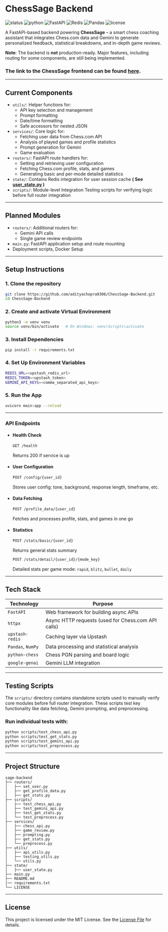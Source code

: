 # ChessSage Backend

![status](https://img.shields.io/badge/status-WIP-yellow)
![python](https://img.shields.io/badge/python-3.10%2B-blue)
![FastAPI](https://img.shields.io/badge/FastAPI-0.115.14-teal?logo=fastapi)
![Redis](https://img.shields.io/badge/Redis-Upstash-critical?logo=redis)
![Pandas](https://img.shields.io/badge/Pandas-2.3.0-lightgrey?logo=pandas)
![license](https://img.shields.io/badge/license-MIT-green)

A FastAPI-based backend powering **ChessSage** – a smart chess coaching assistant that integrates Chess.com data and Gemini to generate personalized feedback, statistical breakdowns, and in-depth game reviews.

**Note**: The backend is **not** production-ready. Major features, including routing for some components, are still being implemented.

### The link to the **ChessSage** frontend can be found [here](https://github.com/adityachopra0306/ChessSage).

---

## Current Components

- `utils/`: Helper functions for:
  - API key selection and management
  - Prompt formatting
  - Date/time formatting
  - Safe accessors for nested JSON
- `services/`: Core logic for:
  - Fetching user data from Chess.com API
  - Analysis of played games and profile statistics
  - Prompt generation for Gemini
  - Game evaluation
- `routers/`: FastAPI route handlers for:
  - Setting and retrieving user configuration
  - Fetching Chess.com profile, stats, and games
  - Generating basic and per-mode detailed statistics 
- `state/`: Contains Redis integration for user session cache **( See [user_state.py](state/user_state.py) )**
- `scripts/`: Module-level Integration Testing scripts for verifying logic before full router integration

---

## Planned Modules

- `routers/`: Additional routers for:
  - Gemini API calls
  - Single game review endpoints
- `main.py`: FastAPI application setup and route mounting
- Deployment scripts, Docker Setup

---

## Setup Instructions

### 1. Clone the repository
```bash
git clone https://github.com/adityachopra0306/ChessSage-Backend.git
cd ChessSage-Backend
```
### 2. Create and activate Virtual Environment
```bash
python3 -m venv venv
source venv/bin/activate   # On Windows: venv\Scripts\activate
```
### 3. Install Dependencies
```bash
pip install -r requirements.txt
```

### 4. Set Up Environment Variables
```bash
REDIS_URL=<upstash_redis_url>
REDIS_TOKEN=<upstash_token>
GEMINI_API_KEYS=<comma_separated_api_keys>
```

### 5. Run the App
```bash
uvicorn main:app --reload
```
---

### API Endpoints

- #### Health Check
  ```bash
  GET /health
  ```
    Returns 200 if service is up

- #### User Configuration
  ```bash
  POST /config/{user_id}
  ```
    Stores user config: tone, background, response length, timeframe, etc.

- #### Data Fetching
  ```bash
  POST /profile_data/{user_id}
  ```
    Fetches and processes profile, stats, and games in one go

- #### Statistics
  ```bash
  POST /stats/basic/{user_id}
  ```
    Returns general stats summary

  ```bash
  POST /stats/detail/{user_id}/{mode_key}
  ```
    Detailed stats per game mode: `rapid`, `blitz`, `bullet`, `daily`
  
---

## Tech Stack

| Technology         | Purpose                                           |
|--------------------|---------------------------------------------------|
| `FastAPI`          | Web framework for building async APIs             |
| `httpx`            | Async HTTP requests (used for Chess.com API calls)|
| `upstash-redis`    | Caching layer via Upstash                         |
| `Pandas`, `NumPy`  | Data processing and statistical analysis          |
| `python-chess`     | Chess PGN parsing and board logic                 |
| `google-genai`     | Gemini LLM integration                            |

---

## Testing Scripts

The `scripts/` directory contains standalone scripts used to manually verify core modules before full router integration. These scripts test key functionality like data fetching, Gemini prompting, and preprocessing.

### Run individual tests with:

```bash
python scripts/test_chess_api.py
python scripts/test_get_stats.py
python scripts/test_gemini_api.py
python scripts/test_preprocess.py
```

---

## Project Structure

```
sage-backend
├── routers/
│   ├── set_user.py 
│   ├── get_profile_data.py
│   ├── get_stats.py
├── scripts/  
│   ├── test_chess_api.py  
│   ├── test_gemini_api.py  
│   ├── test_get_stats.py  
│   └── test_preprocess.py
├── services/  
│   ├── chess_api.py  
│   ├── game_review.py  
│   ├── prompting.py  
│   ├── get_stats.py  
│   └── preprocess.py  
├── utils/  
│   ├── api_utils.py  
│   ├── testing_utils.py  
│   └── utils.py
├── state/ 
│   ├── user_state.py 
├── main.py  
├── README.md  
|── requirements.txt
└── LICENSE
```
---

## License
This project is licensed under the MIT License. See the [License File](./LICENSE) for details.
